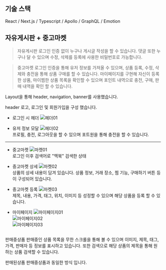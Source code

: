 ## 기술 스택
React / Next.js / Typescript / Apollo / GraphQL / Emotion

## 자유게시판 + 중고마켓
> 자유게시판
로그인 인증 없이 누구나 게시글 작성을 할 수 있습니다.
댓글 또한 누구나 달 수 있으며 수정, 삭제를 등록에 사용한 비밀번호로 가능합니다.

> 중고마켓
로그인 인증을 통해 유저 정보를 가져올 수 있으며, 상품 등록, 수정, 삭제와 충전을 통해 상품 구매를 할 수 있습니다.
마이페이지를 구현해 자신이 등록한 상품, 마이찜한 상품 목록을 확인할 수 있으며
포인트 내역으로 충전, 구매, 판매 내역을 확인 할 수 있습니다.

Layout을 통해 header, navigation, banner를 사용했습니다.

header
로고, 로그인 및 회원가입을 구성 했습니다.

- 로그인 시 헤더
![헤더01](https://github.com/user-attachments/assets/ed536b0a-7f01-4ea1-8183-5f3e87d0107e) <br>

- 유저 정보 모달
![헤더02](https://github.com/user-attachments/assets/3833e25c-2225-494e-9788-8540181b8ae0) <br>
프로필, 충전, 로그아웃을 할 수 있으며 포트원을 통해 충전을 할 수 있습니다.

---

- 중고마켓
![마켓01](https://github.com/user-attachments/assets/2ca2d434-4e16-4ab8-944b-ff78df4a773e) <br>
로그인 이후 검색어로 "맥북" 검색한 상태

- 중고마켓 상세
![마켓02](https://github.com/user-attachments/assets/735633e0-485e-40a4-80b8-2fdd26b753d4) <br>
상품의 상세 내용이 담겨 있습니다. 상품 정보, 거래 장소, 찜 기능, 구매하기 버튼 등이 구성되어 있습니다.

- 중고마켓 등록
![마켓03](https://github.com/user-attachments/assets/84bb5ee2-3682-4bcc-9939-05de68cfcf53) <br>
제목, 내용, 가격, 태그, 위치, 이미지 등 성정할 수 있으며 해당 상품을 등록 할 수 있습니다.

- 마이페이지
![마이페이지01](https://github.com/user-attachments/assets/85e7fc2c-21f2-4988-bf34-987bfd643806) <br>
![마이페이지02](https://github.com/user-attachments/assets/5b7cc24c-553e-44ab-ae3a-ac24588f55a4) <br>
![마이페이지03](https://github.com/user-attachments/assets/8f33d7fc-0829-4952-a277-34f2fd4ff861) <br>


```bash

```



판매중상품
판매중인 상품 목록을 무한 스크롤을 통해 볼 수 있으며 이미지, 제목, 태그, 가격, 판매자 등 정보를 표시하고 있습니다.
또한 검색으로 해당 상품의 제목을 통해 원하는 상품 검색할 수 있습니다.

판매된상품
판매중상품과 동일한 방식 입니다.

